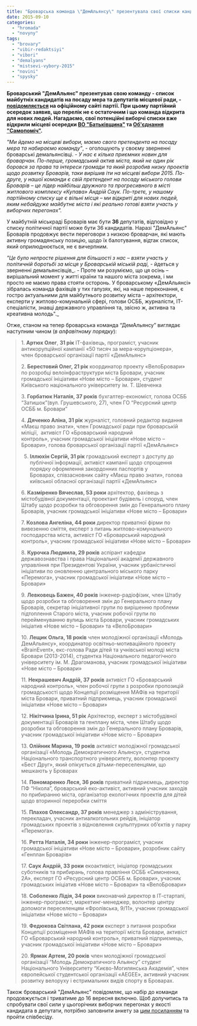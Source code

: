 ```yaml
---
title: "Броварська команда \"ДемАльянсу\" презентувала свої списки кандидатів на місцевих виборах"
date: 2015-09-10
categories: 
  - "hromada"
  - "novyny"
tags: 
  - "brovary"
  - "vibir-redaktsiyi"
  - "vibori"
  - "demalyans"
  - "mistsevi-vybory-2015"
  - "novini"
  - "spysky"
---
```


**Броварський "ДемАльянс" презентував свою команду - список майбутніх кандидатів на посаду мера та депутатів місцевої ради, - [повідомляється](http://dem-alliance.org/districts/29/district_news/3012) на офіційному сайті партії. При цьому партійний осередок заявив, що перелік не є остаточним і що команда відкрита для нових людей. Нагадаємо, свої потенційні виборчі списки вже відкрили місцеві осередки [ВО "Батьківщина"](https://mpz.brovary.org/brovarska-batkivshhyna-oprylyudnyla-svoyih-virogidnyh-kandydativ-v-deputaty-brovarskoyi-miskrady/) та [Об'єднання "Самопоміч"](https://mpz.brovary.org/samopomich-vidkryla-mozhlyvyj-spysok-kandydativ-na-mistsevyh-vyborah-u-brovarah/).**

_"Ми йдемо на місцеві вибори, маємо свого претендента на посаду мера та набираємо команду"_, - оголошують у своєму зверненні броварські демальянсівці. - _У нас є кілька приємних новин для броварчан. По-перше, громадський актив міста, який не один рік боровся за права та інтереси громади та який розробив низку проектів щодо розвитку Броварів, таки вирішив іти на місцеві вибори 2015. По-друге, у нашої команди є свій претендент на посаду міського голови Броварів – це лідер найбільш дружного та прогресивного в місті житлового комплексу «Купава» Андрій Саук. По-третє, у нашому партійному списку ще є вільні місця – ми відкриті для нових людей, яким небайдуже майбутнє міста і які реально готові взяти участь у виборчих перегонах"._

У майбутній міськраді Броварів має бути **36** депутатів, відповідно у списку політичної партії може бути 36 кандидатів. Наразі "ДемАльянс" Броварів продовжує вести переговори з низкою броварчан, які мають активну громадянську позицію, щодо їх балотування, відтак список, який оприлюднюється, не є вичерпним.

_"Це було непросте рішення для більшості з нас – взяти участь у політичній боротьбі за місця у Броварській міській раді, -_ йдеться у зверненні демальянсівців_. - Проте ми розуміємо, що ця осінь – вирішальний момент у житті країни та нашого міста зокрема, і ми просто не маємо права стояти осторонь. У броварському «ДемАльянсі» зібралась команда фахівців у тих галузях, які, на наше переконання, є гостро актуальними для майбутнього розвитку міста – архітектори, експерти у житлово-комунальній сфері, голови ОСББ, журналісти, ІТ-спеціалісти, знавці державного управління та, звісно ж, активна та креативна молодь"._

Отже, станом на тепер броварська команда “ДемАльянсу” виглядає наступним чином (_в алфавітному порядку_):

> 1\. **Артюх Олег**, **31 рік** IT-фахівець, програміст, учасник антикорупційної кампанії «50 тисяч за мера-корупціонера», член броварської організації партії «ДемАльянс»
> 
> 2\. **Берестовий Олег, 21 рік** координатор проекту «ВелоБровари» по розробці велоінфраструктури міста Бровари, учасник громадської ініціативи «Нове місто – Бровари», студент Київського національного університету ім. Т. Шевченка
> 
> 3\. **Горбатюк Наталія, 37 років** бухгалтер-економіст, голова ОСББ “Затишок”(вул. Грушевського, 27), член ГО “Ресурсний центр ОСББ м. Бровари”
> 
> 4\. **Дяченко Аліна, 31 рік** журналіст, головний редактор видання «Маєш право знати», член Громадської ради при броварській міліції,  активіст ГО «Броварський народний контроль», учасник громадської ініціативи «Нове місто – Бровари», голова броварської організації партії «ДемАльянс»
> 
> 5. **Іллюхін Сергій, 31 рік** громадський експерт з доступу до публічної інформації, активіст кампанії щодо спрощення порядку оформлення закордонних паспортів у Броварах, співзасновник сайту «Маєш право знати», голова київської обласної організації партії «ДемАльянс»
> 
> 6\. **Казміренко Вячеслав, 53 роки** архітектор, фахівець з містобудівної документації, проектант будівель і споруд, член Штабу щодо розробки та обговорення змін до Генерального плану Броварів, учасник громадської ініціативи «Нове місто – Бровари»
> 
> 7\. **Козлова Ангеліна, 44 роки** директор приватної фірми по вивезенню сміття, експерт з питань житлово-комунального господарства міста, активіст ГО «Броварський народний контроль», учасник громадської ініціативи «Нове місто – Бровари»
> 
> 8\. **Курочка Людмила, 29 років** аспірант кафедри державознавства і права Національної академії державного управління при Президентові України, учасник урбаністичної ініціативи по оновленню центрального міського парку «Перемога», учасник громадської ініціативи «Нове місто – Бровари»
> 
> 9\. **Левковець Бажен, 40 років** інженер-радіофізик, член Штабу щодо розробки та обговорення змін до Генерального плану Броварів, секретар ініціативної групи по вирішенню проблеми підтоплення Старого міста, учасник робочої групи по перейменуванню вулиць міста Бровари, учасник громадських ініціатив «Нове місто – Бровари» та «ВелоБровари»
> 
> 10\. **Лещик Ольга, 18 років** член молодіжної організації «Молодь ДемАльянсу», координатор освітньо-мотиваційного проекту «BrainEvent», екс-голова Ради дітей та учнівської молоді міста Бровари (2013-2014), студентка Національного педагогічного університету ім. М. Драгоманова, учасник громадської ініціативи «Нове місто – Бровари»
> 
> 11\. **Некрашевич Андрій, 37 років** активіст ГО «Броварський народний контроль», член робочої групи з розробки пропозицій громадськості щодо Концепції розміщення МАФів на території міста Бровари, приватний підприємець, учасник громадської ініціативи «Нове місто – Бровари»
> 
> 12\. **Нікітчина Ірина, 51 рік** Архітектор, експерт з містобудівної документації Броварів та генплану міста, член Штабу щодо розробки та обговорення змін до Генерального плану Броварів, учасник громадської ініціативи «Нове місто – Бровари»
> 
> 13\. **Олійник Марина, 19 років** активіст молодіжної громадської організації «Молодь Демократичного Альянсу», студентка Національного транспортного університету, волонтер проекту «Бест Друг», який опікується дітьми-переселенцями, що мешкають у Броварах
> 
> 14\. **Пономаренко Леся, 36 років** приватний підриємець, директор ПФ “Нікола”, броварський еко-активіст, активний учасник заходів по прибиранню міста, організатор екологічних проектів для дітей щодо вторинної переробки сміття
> 
> 15\. **Плахов Олександр, 37 років** менеджер з адміністрування, перекладач, учасник антиалкогольних рейдів, ініціатор громадських проектів з відновлення скульптурних об’єктів у парку «Перемога».
> 
> 16\. **Ретта Наталія, 34 роки** інженер-програміст, учасник громадської ініціативи «Нове місто – Бровари», розробник сайту «Генплан Броварів»
> 
> 17\. **Саук Андрій, 33 роки** екоактивіст, ініціатор громадських суботників та прибирань, голова правління ОСББ «Симоненка, 2А», експерт ГО «Ресурсний центр ОСББ м. Бровари», учасник громадських ініціатив «Нове місто – Бровари» та «ВелоБровари»
> 
> 18\. **Соболенко Лідія, 34 роки** виконавчий директор в ІТ-стартапі, інженер-програміст, маркетинг-менеджер, волонтер центру допомоги переселенцям «Фролівська, 9/11», учасник громадської ініціативи «Нове місто – Бровари»
> 
> 19\. **Федюкова Світлана, 42 роки** експерт з питання розробки Концепції розміщення МАФів на території міста Бровари, активіст ГО «Броварський народний контроль», приватний підприємець, учасник громадської ініціативи «Нове місто – Бровари»
> 
> 20\. **Ярмак Артем, 20 років** член молодіжної громадської організації “Молодь Демократичного Альянсу” студент Національного Університету “Києво-Могилянська Академія”, член європейської студентської організації «AEGEE», активний учасник розвитку велоруху і естримальних видів спорту в Броварах.

Також броварський "ДемАльянс" повідомляє, що набір до команди продовжується і триватиме до 16 вересня включно. Щоб долучитись та спробувати свої сили у цьогорічних виборчих перегонах у якості кандидата в депутати, потрібно заповнити анкету за [цим посиланням](https://docs.google.com/forms/d/14g3OLhkydaZ0AZ7a2MbT-NwXywD4C-eBYi5x4lRlj34/viewform) та пройти співбесіду.
